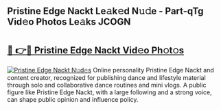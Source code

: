 ## Pristine Edge Nackt Le𝚊k𝚎d N𝚞𝚍e - Part-qTg Vid𝚎o Photos Le𝚊ks JCOGN

# <h2><a href="http://fb4vtj.evod.top/?m=Pristine+Edge+Nackt">🔗 👉🔴 Pristine Edge Nackt Vid𝚎o Ph𝚘t𝚘s</a></h2>

[![Pristine Edge Nackt N𝚞d𝚎s](https://i.imgur.com/8V9OHl7.gif)](http://fb4vtj.evod.top/?m=Pristine+Edge+Nackt)
Online personality Pristine Edge Nackt and content creator, recognized for publishing dance and lifestyle material through solo and collaborative dance routines and mini vlogs. A public figure like Pristine Edge Nackt, with a large following and a strong voice, can shape public opinion and influence policy. 
